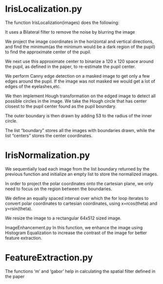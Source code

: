 IrisLocalization.py
===================

The function IrisLocalization(images) does the following:

It uses a Bilateral filter to remove the noise by blurring the image

We project the image coordinates in the horizontal and vertical directions, and find the minimum(as the minimum would be a dark region of the pupil) to find the approximate center of the pupil.

We next use this approximate center to binarize a 120 x 120 space around the pupil, as defined in the paper, to re-estimate the pupil center.

We perform Canny edge detection on a masked image to get only a few edges around the pupil. If the image was not masked we would get a lot of edges of the eyelashes,etc.

We then implement Hough transformation on the edged image to detect all possible circles in the image. We take the Hough circle that has center closest to the pupil center found as the pupil boundary.

The outer boundary is then drawn by adding 53 to the radius of the inner circle.

The list “boundary” stores all the images with boundaries drawn, while the list “centers” stores the center coordinates.

IrisNormalization.py
====================

We sequentially load each image from the list boundary returned by the previous function and initialize an empty list to store the normalized images.

In order to project the polar coordinates onto the cartesian plane, we only need to focus on the region between the boundaries.

We define an equally spaced interval over which the for loop iterates to convert polar coordinates to cartesian coordinates, using x=rcos(theta) and y=rsin(theta).

We resize the image to a rectangular 64x512 sized image.

ImageEnhancement.py
In this function, we enhance the image using Histogram Equalization to increase the contrast of the image for better feature extraction.

FeatureExtraction.py
====================

The functions ‘m’ and ‘gabor’ help in calculating the spatial filter defined in the paper
